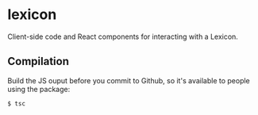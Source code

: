 lexicon
=======

Client-side code and React components for interacting with a Lexicon.

## Compilation

Build the JS ouput before you commit to Github, so it's available to people using the package:

```
$ tsc
```
